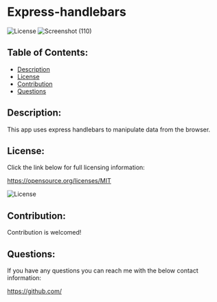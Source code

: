 # Express-handlebars

![License](https://img.shields.io/badge/License--blue.svg)
![Screenshot (110)](https://user-images.githubusercontent.com/71151032/133095838-d7156a30-a47c-4e5a-b82f-19815e9c5776.png)

  ## Table of Contents: 
  - [Description](#Description)
  - [License](#License)
  - [Contribution](#Contribution)
  - [Questions](#Questions)
  
  ## Description: 
  This app uses express handlebars to manipulate data from the browser.
  
  ## License: 
  Click the link below for full licensing information: 

  https://opensource.org/licenses/MIT 

  ![License](https://img.shields.io/badge/License-MIT-blue.svg) 
 
  
  ## Contribution: 
  Contribution is welcomed!
  
  ## Questions: 
  If you have any questions you can reach me with the below contact information: 

  https://github.com/ 

  
